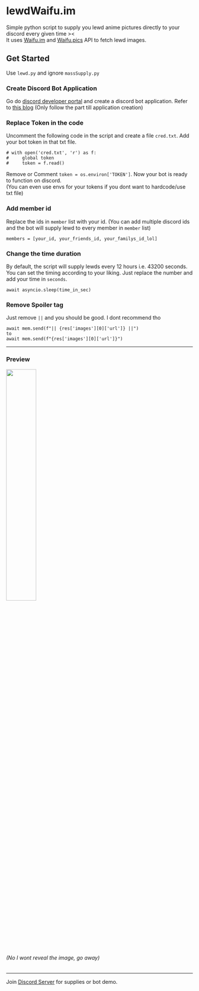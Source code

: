 # lewdWaifu.im
Simple python script to supply you lewd anime pictures directly to your discord every given time >< <br> 
It uses [Waifu.im](https://waifu.im/) and [Waifu.pics](https://waifu.pics) API to fetch lewd images.

## Get Started 
Use `lewd.py` and ignore `massSupply.py`
### Create Discord Bot Application
Go do [discord developer portal](https://discord.com/developers) and create a discord bot application.
Refer to [this blog](https://www.makeuseof.com/how-to-make-discord-bot/) (Only follow the part till application creation)
### Replace Token in the code
Uncomment the following code in the script and create a file `cred.txt`. Add your bot token in that txt file. 
```
# with open('cred.txt', 'r') as f:
#     global token 
#     token = f.read()
```
Remove or Comment `token = os.environ['TOKEN']`. Now your bot is ready to function on discord. <br>
(You can even use envs for your tokens if you dont want to hardcode/use txt file)
### Add member id
Replace the ids in `member` list with your id. (You can add multiple discord ids and the bot will supply lewd to every member in `member` list)
```
members = [your_id, your_friends_id, your_familys_id_lol]
```
### Change the time duration
By default, the script will supply lewds every 12 hours i.e. 43200 seconds. You can set the timing according to your liking. Just replace the number and add your time in `seconds`.
```
await asyncio.sleep(time_in_sec)
```
### Remove Spoiler tag
Just remove `||` and you should be good. I dont recommend tho 
```
await mem.send(f"|| {res['images'][0]['url']} ||")
to
await mem.send(f"{res['images'][0]['url']}")
```
<hr>

### Preview 

<img src="https://cdn.discordapp.com/attachments/990523749721833532/1006240726868316272/Screenshot_2022-08-08_at_10.10.59_PM.png" width="40%"><h6>(No I wont reveal the image, go away)</h6>

<hr> 

Join [Discord Server](https://discord.gg/Hcg4HThZAn) for supplies or bot demo.
